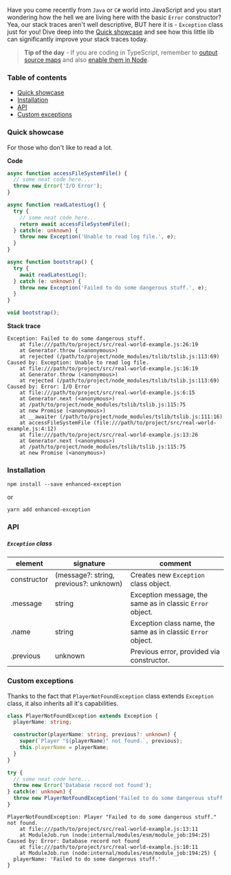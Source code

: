 Have you come recently from `Java` or `C#` world into JavaScript and you start wondering how the hell we are living here
with the basic `Error` constructor? Yea, our stack traces aren't well descriptive, BUT here it is - `Exception` class
just for you! Dive deep into the [Quick showcase](#quick-showcase) and see how this little lib can significantly improve
your stack traces today.

> **Tip of the day** - If you are coding in TypeScript, remember
> to [output source maps](https://www.typescriptlang.org/tsconfig#sourceMap) and
> also [enable them in Node](https://nodejs.org/dist/latest-v12.x/docs/api/cli.html#cli_enable_source_maps).

### Table of contents

- [Quick showcase](#quick-showcase)
- [Installation](#installation)
- [API](#api)
- [Custom exceptions](#custom-exceptions)

### Quick showcase

For those who don't like to read a lot.

**Code**

```typescript
async function accessFileSystemFile() {
  // some neat code here...
  throw new Error('I/O Error');
}

async function readLatestLog() {
  try {
    // some neat code here...
    return await accessFileSystemFile();
  } catch(e: unknown) {
    throw new Exception('Unable to read log file.', e);
  }
}

async function bootstrap() {
  try {
    await readLatestLog();
  } catch (e: unknown) {
    throw new Exception('Failed to do some dangerous stuff.', e);
  }
}

void bootstrap();
```

**Stack trace**

```log
Exception: Failed to do some dangerous stuff.
    at file:///path/to/project/src/real-world-example.js:26:19
    at Generator.throw (<anonymous>)
    at rejected (/path/to/project/node_modules/tslib/tslib.js:113:69)
Caused by: Exception: Unable to read log file.
    at file:///path/to/project/src/real-world-example.js:16:19
    at Generator.throw (<anonymous>)
    at rejected (/path/to/project/node_modules/tslib/tslib.js:113:69)
Caused by: Error: I/O Error
    at file:///path/to/project/src/real-world-example.js:6:15
    at Generator.next (<anonymous>)
    at /path/to/project/node_modules/tslib/tslib.js:115:75
    at new Promise (<anonymous>)
    at __awaiter (/path/to/project/node_modules/tslib/tslib.js:111:16)
    at accessFileSystemFile (file:///path/to/project/src/real-world-example.js:4:12)
    at file:///path/to/project/src/real-world-example.js:13:26
    at Generator.next (<anonymous>)
    at /path/to/project/node_modules/tslib/tslib.js:115:75
    at new Promise (<anonymous>)
```

### Installation

```shell
npm install --save enhanced-exception
```

or

```shell
yarn add enhanced-exception
```

### API

##### `Exception` class

| element     | signature                              | comment                                                      |
|-------------|----------------------------------------|--------------------------------------------------------------|
| constructor | (message?: string, previous?: unknown) | Creates new `Exception` class object.                        |
| .message    | string                                 | Exception message, the same as in classic `Error` object.    |
| .name       | string                                 | Exception class name, the same as in classic `Error` object. |
| .previous   | unknown                                | Previous error, provided via constructor.                    |


### Custom exceptions

Thanks to the fact that `PlayerNotFoundException` class extends `Exception` class, it also inherits all it's
capabilities.

```typescript
class PlayerNotFoundException extends Exception {
  playerName: string;

  constructor(playerName: string, previous?: unknown) {
    super(`Player "${playerName}" not found.`, previous);
    this.playerName = playerName;
  }
}
```

```typescript
try {
  // some neat code here...
  throw new Error('Database record not found');
} catch(e: unknown) {
  throw new PlayerNotFoundException('Failed to do some dangerous stuff.', e);
}
```

```log
PlayerNotFoundException: Player "Failed to do some dangerous stuff." not found.
    at file:///path/to/project/src/real-world-example.js:13:11
    at ModuleJob.run (node:internal/modules/esm/module_job:194:25)
Caused by: Error: Database record not found
    at file:///path/to/project/src/real-world-example.js:10:11
    at ModuleJob.run (node:internal/modules/esm/module_job:194:25) {
  playerName: 'Failed to do some dangerous stuff.'
}
```
